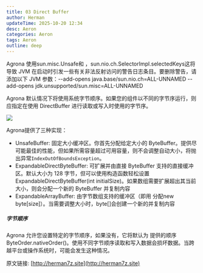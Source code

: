 ```yaml
---
title: 03 Direct Buffer
author: Herman
updateTime: 2025-10-20 12:34
desc: Aeron
categories: Aeron
tags: Aeron
outline: deep
---
```


Agrona 使用sun.misc.Unsafe和 ，sun.nio.ch.SelectorImpl.selectedKeys这将导致 JVM 在启动时引发一些有关非法反射访问的警告日志条目。要删除警告，请添加以下 JVM 参数：--add-opens java.base/sun.nio.ch=ALL-UNNAMED --add-opens jdk.unsupported/sun.misc=ALL-UNNAMED

Agrona 默认情况下将使用系统字节顺序。如果您的组件以不同的字节序运行，则应指定在使用 DirectBuffer 进行读取或写入时使用的字节序。


![](https://cdn.jsdelivr.net/gh/silently9527/images//202510212058902.png)

Agrona提供了三种实现：
* UnsafeBuffer: 固定大小缓冲区。你首先分配给定大小的 ByteBuffer。提供尽可能最佳的性能，但如果所需容量超过可用容量，则不会调整自动大小，将抛出异常`IndexOutOfBoundsException`。
* ExpandableDirectByteBuffer: 可扩展并由直接 ByteBuffer 支持的直接缓冲区。默认大小为 128 字节，但可以使用构造函数轻松设置ExpandableDirectByteBuffer(int initialSize)。如果数组需要扩展超出其当前大小，则会分配一个新的 ByteBuffer 并复制内容
* ExpandableArrayBuffer: 由字节数组支持的缓冲区（即用 分配new byte[size]）。当需要调整大小时，byte[]会创建一个新的并复制内容


##### 字节顺序

Agrona 允许您设置特定的字节顺序，如果没有，它将默认为 提供的顺序ByteOrder.nativeOrder()。使用不同字节顺序读取和写入数据会损坏数据。当跨越平台或操作系统时，可能会发生这种情况。

原文链接: [http://herman7z.site](http://herman7z.site)
